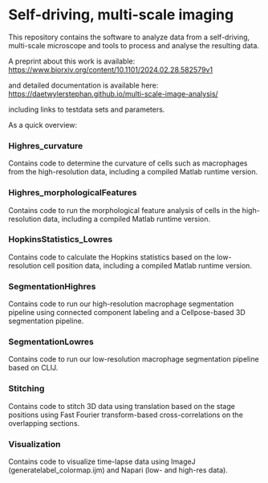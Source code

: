 # Self-driving, multi-scale imaging

This repository contains the software to analyze data from a self-driving, multi-scale microscope and tools to process and analyse the resulting data.

A preprint about this work is available:
https://www.biorxiv.org/content/10.1101/2024.02.28.582579v1

and detailed documentation is available here: 
https://daetwylerstephan.github.io/multi-scale-image-analysis/

including links to testdata sets and parameters.

As a quick overview:

### Highres_curvature
Contains code to determine the curvature of cells such as macrophages from the high-resolution data, including a compiled Matlab runtime version.

### Highres_morphologicalFeatures
Contains code to run the morphological feature analysis of cells in the high-resolution data, including a compiled Matlab runtime version.

### HopkinsStatistics_Lowres
Contains code to calculate the Hopkins statistics based on the low-resolution cell position data, including a compiled Matlab runtime version.

### SegmentationHighres
Contains code to run our high-resolution macrophage segmentation pipeline using connected component labeling and a Cellpose-based 3D segmentation pipeline.

### SegmentationLowres
Contains code to run our low-resolution macrophage segmentation pipeline based on CLIJ.

### Stitching
Contains code to stitch 3D data using translation based on the stage positions using Fast Fourier transform-based cross-correlations on the overlapping sections.

### Visualization
Contains code to visualize time-lapse data using ImageJ (generatelabel_colormap.ijm) and Napari (low- and high-res data).
